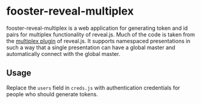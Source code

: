 fooster-reveal-multiplex
========================

fooster-reveal-multiplex is a web application for generating token and id pairs for multiplex functionality of reveal.js. Much of the code is taken from the [multiplex plugin](https://github.com/reveal/multiplex) of reveal.js. It supports namespaced presentations in such a way that a single presentation can have a global master and automatically connect with the global master.


Usage
-----

Replace the `users` field in `creds.js` with authentication credentials for people who should generate tokens.
